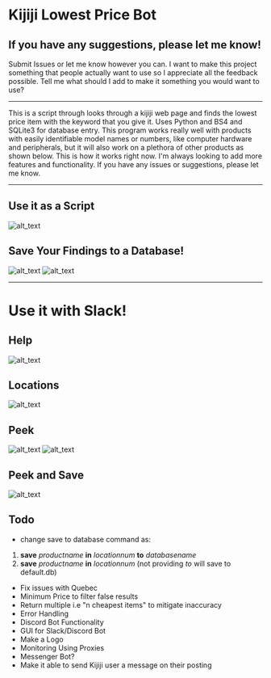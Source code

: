# Kijiji Lowest Price Bot
## If you have any suggestions, please let me know!
Submit Issues or let me know however you can. I want to make this project something that people actually want to use so I appreciate all the feedback possible. Tell me what should I add to make it something you would want to use?

-------------------------------------------------------------------------------

This is a script through looks through a kijiji web page and finds the
lowest price item with the keyword that you give it.
Uses Python and BS4 and SQLite3 for database entry.
This program works really well with products with easily identifiable model names or numbers, like computer hardware and peripherals, but it will also work on a plethora of other products as shown below. This is how it works right now. I'm always looking to add more features and functionality. If you have any issues or suggestions, please let me know.

-------------------------------------------------------------------------
## Use it as a Script
![alt_text](https://i.imgur.com/BufaLcg.png)

## Save Your Findings to a Database!
![alt_text](https://i.imgur.com/a5B5WTg.png)
![alt_text](https://i.imgur.com/jJ2Lb9T.png)

-------------------------------------------------------------------------
# Use it with Slack!
## Help
![alt_text](https://i.imgur.com/Yrm9J3l.png)

## Locations
![alt_text](https://i.imgur.com/Iy0pQhT.png)

## Peek
![alt_text](https://i.imgur.com/Ju1uKkr.png)
![alt_text](https://i.imgur.com/6yAFqCk.png)

## Peek and Save
![alt_text](https://i.imgur.com/L7SPHba.png)


## Todo
- change save to database command as:

1. **save** *productname* **in** *locationnum* **to** *databasename*
2. **save** *productname* **in** *locationnum* (not providing *to* will save to default.db)
- Fix issues with Quebec
- Minimum Price to filter false results
- Return multiple i.e "n cheapest items" to mitigate inaccuracy
- Error Handling
- Discord Bot Functionality
- GUI for Slack/Discord Bot
- Make a Logo
- Monitoring Using Proxies
- Messenger Bot?
- Make it able to send Kijiji user a message on their posting
